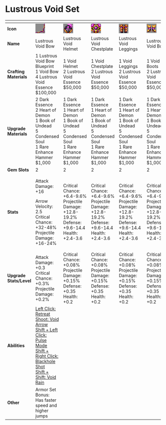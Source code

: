 # Lustrous Void Set



<table data-header-hidden><thead><tr><th width="150"></th><th width="273"></th><th width="279"></th><th width="285"></th><th width="309"></th><th width="293"></th></tr></thead><tbody><tr><td><strong>Icon</strong></td><td><img src="../../../../.gitbook/assets/image (114).png" alt="" data-size="original"></td><td><img src="../../../../.gitbook/assets/image (115).png" alt="" data-size="original"></td><td><img src="../../../../.gitbook/assets/image (116).png" alt="" data-size="original"></td><td><img src="../../../../.gitbook/assets/image (117).png" alt="" data-size="original"></td><td><img src="../../../../.gitbook/assets/image (113).png" alt="" data-size="original"></td></tr><tr><td><strong>Name</strong></td><td>Lustrous Void Bow</td><td>Lustrous Void Helmet</td><td>Lustrous Void Chestplate</td><td>Lustrous Void Leggings</td><td>Lustrous Void Boots</td></tr><tr><td><strong>Crafting Materials</strong></td><td>1 Lustrous Void Bow Blueprint<br>1 Void Bow<br>4 Lustrous Void Essence<br>$100,000</td><td>1 Void Helmet<br>2 Lustrous Void Essence<br>$50,000</td><td>1 Void Chestplate<br>2 Lustrous Void Essence<br>$50,000</td><td>1 Void Leggings<br>2 Lustrous Void Essence<br>$50,000</td><td>1 Void Boots<br>2 Lustrous Void Essence<br>$50,000</td></tr><tr><td><strong>Upgrade Materials</strong></td><td>2 Dark Essence<br>2 Heart of Demon<br>1 Book of Undead<br>5 Condensed Soul<br>1 Rare Enhance Hammer<br>$1,000</td><td>1 Dark Essence<br>1 Heart of Demon<br>1 Book of Undead<br>5 Condensed Soul<br>1 Rare Enhance Hammer<br>$1,000</td><td>1 Dark Essence<br>1 Heart of Demon<br>1 Book of Undead<br>5 Condensed Soul<br>1 Rare Enhance Hammer<br>$1,000</td><td>1 Dark Essence<br>1 Heart of Demon<br>1 Book of Undead<br>5 Condensed Soul<br>1 Rare Enhance Hammer<br>$1,000</td><td>1 Dark Essence<br>1 Heart of Demon<br>1 Book of Undead<br>5 Condensed Soul<br>1 Rare Enhance Hammer<br>$1,000</td></tr><tr><td><strong>Gem Slots</strong></td><td>2</td><td>2</td><td>2</td><td>2</td><td>2</td></tr><tr><td><strong>Stats</strong></td><td><p>Attack Damage: +16</p><p>Arrow Velocity: 2.5<br>Critical Chance: +32-48%<br>Projectile Damage: +16-24%</p></td><td>Critical Chance: +6.4-9.6%<br>Projectile Damage: +12.8-19.2%<br>Defense: +9.6-14.4<br>Health: +2.4-3.6</td><td>Critical Chance: +6.4-9.6%<br>Projectile Damage: +12.8-19.2%<br>Defense: +9.6-14.4<br>Health: +2.4-3.6</td><td>Critical Chance: +6.4-9.6%<br>Projectile Damage: +12.8-19.2%<br>Defense: +9.6-14.4<br>Health: +2.4-3.6</td><td>Critical Chance: +6.4-9.6%<br>Projectile Damage: +12.8-19.2%<br>Defense: +9.6-14.4<br>Health: +2.4-3.6</td></tr><tr><td><strong>Upgrade Stats/Level</strong></td><td>Attack Damage: +0.3<br>Critical Chance: +0.3%<br>Projectile Damage: +0.2%</td><td>Critical Chance: +0.08%<br>Projectile Damage: +0.15%<br>Defense: +0.35<br>Health: +0.2</td><td>Critical Chance: +0.08%<br>Projectile Damage: +0.15%<br>Defense: +0.35<br>Health: +0.2</td><td>Critical Chance: +0.08%<br>Projectile Damage: +0.15%<br>Defense: +0.35<br>Health: +0.2</td><td>Critical Chance: +0.08%<br>Projectile Damage: +0.15%<br>Defense: +0.35<br>Health: +0.2</td></tr><tr><td><strong>Abilities</strong></td><td><a href="../../abilities/lustrous-void.md">Left Click: Retreat<br>Shoot: Void Arrow<br>Shift + Left Click: Pulse Mode<br>Shift + Right Click: Blackhole Shot<br>Shift + Shift: Void Rain</a></td><td></td><td></td><td></td><td></td></tr><tr><td><strong>Other</strong></td><td>Armor Set Bonus:<br>Has faster speed and higher jumps</td><td></td><td></td><td></td><td></td></tr></tbody></table>

